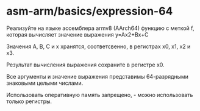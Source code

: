 # asm-arm/basics/expression-64

Реализуйте на языке ассемблера armv8 (AArch64) функцию с меткой f, которая вычисляет значение выражения y=Ax2+Bx+C

Значения A, B, C и x хранятся, соответсвенно, в регистрах x0, x1, x2 и x3.

Результат вычисления выражения сохраните в регистре x0.

Все аргументы и значение выражения представимы 64-разрядными знаковыми целыми числами.

Использовать оперативную память запрещено, - можно использовать только регистры.
